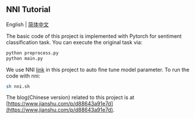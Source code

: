 ## NNI Tutorial

English | [简体中文](./README-zh.md)


The basic code of this project is implemented with Pytorch for sentiment classification task.
You can execute the original task via:
```bash
python preprocess.py
python main.py
```
We use NNI [link](https://github.com/microsoft/nni) in this project to auto fine tune model parameter.
To run the code with nni:
```bash
sh nni.sh
```
The blog(Chinese version) related to this project is at [https://www.jianshu.com/p/d88643a91e7d](https://www.jianshu.com/p/d88643a91e7d).